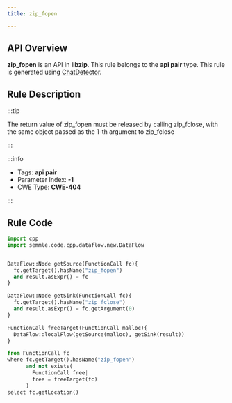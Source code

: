 ```yaml
---
title: zip_fopen

---
```



## API Overview
**zip_fopen** is an API in **libzip**. This rule belongs to the **api pair** type. This rule is generated using [ChatDetector](../../tools/ChatDetector).
## Rule Description

:::tip

The return value of zip_fopen must be released by calling zip_fclose, with the same object passed as the 1-th argument to zip_fclose

:::

:::info

- Tags: **api pair**
- Parameter Index: **-1**
- CWE Type: **CWE-404**

:::

## Rule Code
```python
import cpp
import semmle.code.cpp.dataflow.new.DataFlow


DataFlow::Node getSource(FunctionCall fc){
  fc.getTarget().hasName("zip_fopen")
  and result.asExpr() = fc
}

DataFlow::Node getSink(FunctionCall fc){
  fc.getTarget().hasName("zip_fclose")
  and result.asExpr() = fc.getArgument(0)
}

FunctionCall freeTarget(FunctionCall malloc){
  DataFlow::localFlow(getSource(malloc), getSink(result))
}

from FunctionCall fc
where fc.getTarget().hasName("zip_fopen")
      and not exists(
        FunctionCall free| 
        free = freeTarget(fc)
      )
select fc.getLocation()

```